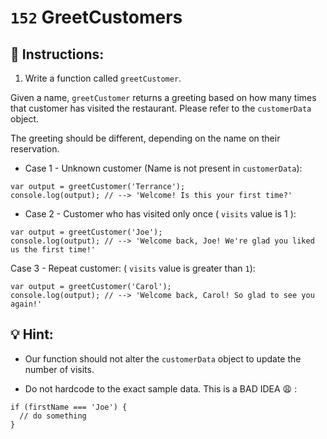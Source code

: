 # `152` GreetCustomers

## 📝 Instructions:

1. Write a function called `greetCustomer`.

Given a name, `greetCustomer` returns a greeting based on how many times that customer has visited the restaurant.  Please refer to the `customerData` object. 

The greeting should be different, depending on the name on their reservation.

+ Case 1 - Unknown customer (Name is not present in `customerData`): 

```Js
var output = greetCustomer('Terrance');
console.log(output); // --> 'Welcome! Is this your first time?'
```

+ Case 2 - Customer who has visited only once ( `visits` value is 1 ):

```Js
var output = greetCustomer('Joe');
console.log(output); // --> 'Welcome back, Joe! We're glad you liked us the first time!'
```

Case 3 - Repeat customer: ( `visits` value is greater than `1`):

```Js
var output = greetCustomer('Carol');
console.log(output); // --> 'Welcome back, Carol! So glad to see you again!'
```

## 💡 Hint:

* Our function should not alter the `customerData` object to update the number of visits.

* Do not hardcode to the exact sample data. This is a BAD IDEA 😩 :

```Js
if (firstName === 'Joe') {
  // do something
}
```